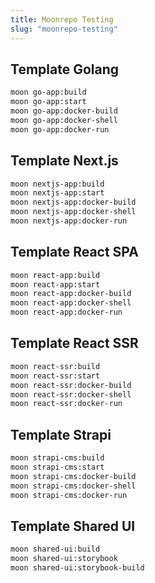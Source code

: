 ```yaml
---
title: Moonrepo Testing
slug: "moonrepo-testing"
---
```


## Template Golang

```sh
moon go-app:build
moon go-app:start
moon go-app:docker-build
moon go-app:docker-shell
moon go-app:docker-run
```

## Template Next.js

```sh
moon nextjs-app:build
moon nextjs-app:start
moon nextjs-app:docker-build
moon nextjs-app:docker-shell
moon nextjs-app:docker-run
```

## Template React SPA

```sh
moon react-app:build
moon react-app:start
moon react-app:docker-build
moon react-app:docker-shell
moon react-app:docker-run
```

## Template React SSR

```sh
moon react-ssr:build
moon react-ssr:start
moon react-ssr:docker-build
moon react-ssr:docker-shell
moon react-ssr:docker-run
```

## Template Strapi

```sh
moon strapi-cms:build
moon strapi-cms:start
moon strapi-cms:docker-build
moon strapi-cms:docker-shell
moon strapi-cms:docker-run
```

## Template Shared UI

```sh
moon shared-ui:build
moon shared-ui:storybook
moon shared-ui:storybook-build
```
